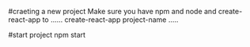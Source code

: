 #craeting a new project 
Make sure you have npm and node and create-react-app to 
......
create-react-app project-name
.....

#start project
 npm start